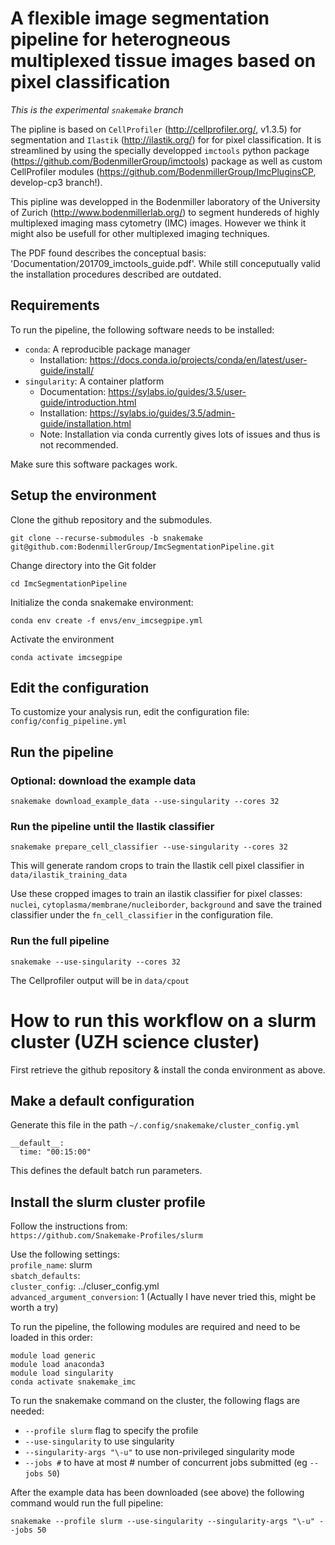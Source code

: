 # A flexible  image segmentation pipeline for heterogneous multiplexed tissue images based on pixel classification
*This is the experimental `snakemake` branch*

The pipline is based on `CellProfiler` (http://cellprofiler.org/, v1.3.5) for segmentation and `Ilastik` (http://ilastik.org/) for
for pixel classification. It is streamlined by using the specially developped `imctools` python package (https://github.com/BodenmillerGroup/imctools) 
package as well as custom CellProfiler modules (https://github.com/BodenmillerGroup/ImcPluginsCP, develop-cp3 branch!).

This pipline was developped in the Bodenmiller laboratory of the University of Zurich (http://www.bodenmillerlab.org/) to segment hundereds of highly multiplexed
imaging mass cytometry (IMC) images. However we think it might also be usefull for other multiplexed imaging techniques.

The PDF found describes the conceptual basis: 'Documentation/201709_imctools_guide.pdf'. While still conceputually valid the installation procedures described are outdated.

## Requirements
To run the pipeline, the following software needs to be installed:
- `conda`: A reproducible package manager
   - Installation: https://docs.conda.io/projects/conda/en/latest/user-guide/install/
- `singularity`: A container platform
   - Documentation: https://sylabs.io/guides/3.5/user-guide/introduction.html
   - Installation: https://sylabs.io/guides/3.5/admin-guide/installation.html
   - Note: Installation via conda currently gives lots of issues and thus is not recommended.

Make sure this software packages work.

## Setup the environment
Clone the github repository and the submodules.

```
git clone --recurse-submodules -b snakemake git@github.com:BodenmillerGroup/ImcSegmentationPipeline.git
```
Change directory into the Git folder

```
cd ImcSegmentationPipeline
```

Initialize the conda snakemake environment:

```
conda env create -f envs/env_imcsegpipe.yml
```

Activate the environment

```
conda activate imcsegpipe
```

## Edit the configuration
To customize your analysis run, edit the configuration file: `config/config_pipeline.yml`

## Run the pipeline

### Optional: download the example data

```
snakemake download_example_data --use-singularity --cores 32
```

### Run the pipeline until the Ilastik classifier

```
snakemake prepare_cell_classifier --use-singularity --cores 32
```

This will generate random crops to train the Ilastik cell pixel classifier in `data/ilastik_training_data`

Use these cropped images to train an ilastik classifier for pixel classes: `nuclei`, `cytoplasma/membrane/nucleiborder`, `background`
and save the trained classifier under the `fn_cell_classifier` in the configuration file.

### Run the full pipeline

```
snakemake --use-singularity --cores 32
```

The Cellprofiler output will be in `data/cpout`


# How to run this workflow on a slurm cluster (UZH science cluster)

First retrieve the github repository & install the conda environment as above.

## Make a default configuration

Generate this file in the path `~/.config/snakemake/cluster_config.yml`
```
__default__:
  time: "00:15:00"
```
This defines the default batch run parameters.

## Install the slurm cluster profile

Follow the instructions from:  
`https://github.com/Snakemake-Profiles/slurm`

Use the following settings:  
`profile_name`: slurm  
`sbatch_defaults`:  
`cluster_config`: ../cluser_config.yml  
`advanced_argument_conversion`: 1 (Actually I have never tried this, might be worth a try) 

To run the pipeline, the following modules are required and need to be loaded in this order:
```
module load generic
module load anaconda3 
module load singularity
conda activate snakemake_imc
```


To run the snakemake command on the cluster, the following flags are needed:
- `--profile slurm` flag to specify the profile
- `--use-singularity` to use singularity
- `--singularity-args "\-u"` to use non-privileged singularity mode
- `--jobs #` to have at most # number of concurrent jobs submitted (eg `--jobs 50`)

After the example data has been downloaded (see above) the following command would run the full pipeline:

```
snakemake --profile slurm --use-singularity --singularity-args "\-u" --jobs 50
```

